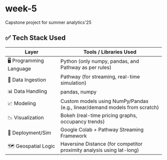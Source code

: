 # week-5
Capstone project for summer analytics'25
## ✅ Tech Stack Used

| Layer             | Tools / Libraries Used |
|------------------|-------------------------|
| 🖥 Programming Language | Python (only numpy, pandas, and Pathway as per rules) |
| 🔄 Data Ingestion       | Pathway (for streaming, real-time simulation) |
| 📊 Data Handling        | pandas, numpy |
| 📈 Modeling             | Custom models using NumPy/Pandas (e.g., linear/demand models from scratch) |
| 📉 Visualization        | Bokeh (real-time pricing graphs, occupancy trends) |
| 🚀 Deployment/Sim       | Google Colab + Pathway Streaming Framework |
| 🗺️ Geospatial Logic     | Haversine Distance (for competitor proximity analysis using lat-long) |
